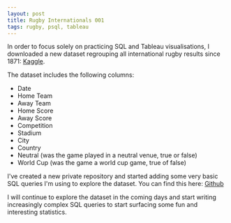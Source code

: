 ```yaml
---
layout: post
title: Rugby Internationals 001
tags: rugby, psql, tableau
---
```


In order to focus solely on practicing SQL and Tableau visualisations, I downloaded a new dataset regrouping all international rugby results since 1871: [Kaggle](https://www.kaggle.com/datasets/lylebegbie/international-rugby-union-results-from-18712022).

The dataset includes the following columns:

* Date
* Home Team
* Away Team
* Home Score
* Away Score
* Competition
* Stadium
* City
* Country
* Neutral (was the game played in a neutral venue, true or false)
* World Cup (was the game a world cup game, true of false)

I've created a new private repository and started adding some very basic SQL queries I'm using to explore the dataset. You can find this here: [Github](https://github.com/edwalk/rugby-internationals-results)

I will continue to explore the dataset in the coming days and start writing increasingly complex SQL queries to start surfacing some fun and interesting statistics.
